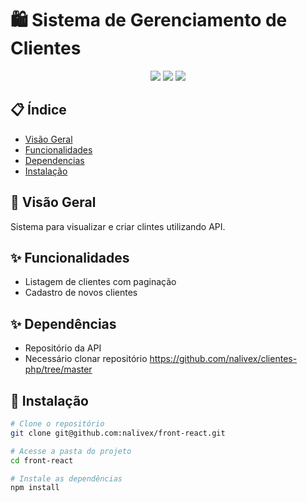 # 🛍️ Sistema de Gerenciamento de Clientes

<div align="center">
  <img src="https://img.shields.io/badge/React-20232A?style=for-the-badge&logo=react&logoColor=61DAFB">
  <img src="https://img.shields.io/badge/Vite-B73BFE?style=for-the-badge&logo=vite&logoColor=FFD62E">
  <img src="https://img.shields.io/badge/JavaScript-F7DF1E?style=for-the-badge&logo=javascript&logoColor=black">
</div>

## 📋 Índice
- [Visão Geral](#-visão-geral)
- [Funcionalidades](#-funcionalidades)
- [Dependencias](#-depedências)
- [Instalação](#-instalação)

## 🌟 Visão Geral
Sistema para visualizar e criar clintes utilizando API.

## ✨ Funcionalidades
- Listagem de clientes com paginação
- Cadastro de novos clientes

## ✨ Dependências
- Repositório da API
- Necessário clonar repositório https://github.com/nalivex/clientes-php/tree/master

## 🚀 Instalação

```bash
# Clone o repositório
git clone git@github.com:nalivex/front-react.git

# Acesse a pasta do projeto
cd front-react

# Instale as dependências
npm install
